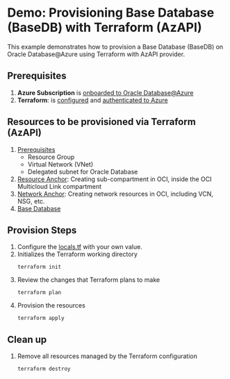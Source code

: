 # Demo: Provisioning Base Database (BaseDB) with Terraform (AzAPI)

This example demonstrates how to provision a Base Database (BaseDB) on Oracle Database@Azure using Terraform with AzAPI provider.

## Prerequisites

1. **Azure Subscription** is [onboarded to Oracle Database@Azure](https://docs.oracle.com/en-us/iaas/Content/database-at-azure/oaaonboard.htm)
2. **Terraform**: is [configured](https://learn.microsoft.com/en-us/azure/developer/terraform/quickstart-configure) and [authenticated to Azure](https://learn.microsoft.com/en-us/azure/developer/terraform/authenticate-to-azure)

## Resources to be provisioned via Terraform (AzAPI)

1. [Prerequisites](./prerequisites.tf)
    - Resource Group
    - Virtual Network (VNet)
    - Delegated subnet for Oracle Database
2. [Resource Anchor](./odb-resourceanchor.tf): Creating sub-compartment in OCI, inside the OCI Multicloud Link compartment
3. [Network Anchor](./odb-networkanchor.tf): Creating network resources in OCI, including VCN, NSG, etc.
4. [Base Database](./odb-basedb.tf)

## Provision Steps

1. Configure the [locals.tf](./locals.tf) with your own value.
2. Initializes the Terraform working directory
    ```
    terraform init
    ```
3. Review the changes that Terraform plans to make
    ```
    terraform plan
    ```
4. Provision the resources
    ```
    terraform apply
    ```

## Clean up
1. Remove all resources managed by the Terraform configuration
    ```
    terraform destroy
    ```
